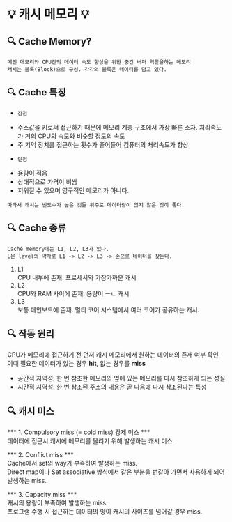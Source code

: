 # 💡 캐시 메모리 💡

## 🔍 Cache Memory?
```
메인 메모리와 CPU간의 데이터 속도 향상을 위한 중간 버퍼 역할을하는 메모리
캐시는 블록(Block)으로 구성. 각각의 블록은 데이터를 담고 있다.
```

## 🔍 Cache 특징
* `장점`
- 주소값을 키로써 접근하기 때문에 메모리 계층 구조에서 가장 빠른 소자. 처리속도가 거의 CPU의 속도와 비슷할 정도의 속도
- 주 기억 장치를 접근하는 횟수가 줄어들어 컴퓨터의 처리속도가 향상

* `단점`
- 용량이 적음
- 상대적으로 가격이 비쌈
- 지워질 수 있으며 영구적인 메모리가 아니다.

```
따라서 캐시는 빈도수가 높은 것들 위주로 데이터량이 많지 않은 것이 좋다.
```

## 🔍 Cache 종류
```
Cache memory에는 L1, L2, L3가 있다.   
L은 level의 약자로 L1 -> L2 -> L3 -> 순으로 데이터를 찾는다.
```
1. L1   
CPU 내부에 존재. 프로세서와 가장가까운 캐시
2. L2   
CPU와 RAM 사이에 존재. 용량이 ㅡㄴ 캐시
3. L3   
보통 메인보드에 존재. 멀티 코어 시스템에서 여러 코어가 공유하는 캐시.

## 🔍 작동 원리
CPU가 메모리에 접근하기 전 먼저 캐시 메모리에서 원하는 데이터의 존재 여부 확인   
이때 필요한 데이터가 있는 경우 **hit**, 없는 경우를 **miss**   

- 공간적 지역성: 한 번 참조한 메모리의 옆에 있는 메모리를 다시 참조하게 되는 성질   
- 시간적 지역성: 한 번 참조된 주소의 내용은 곧 다음에 다시 참조된다는 특성   

## 🔍 캐시 미스
*** 1. Compulsory miss (= cold miss) 강제 미스 ***   
데이터에 접근시 캐시에 메모리를 올리기 위해 발생하는 캐시 미스.   

*** 2. Conflict miss ***   
Cache에서 set의 way가 부족하여 발생하는 miss.   
Direct map이나 Set associative 방식에서 같은 부분을 번갈아 가면서 사용하게 되어 발생하는 miss.   

*** 3. Capacity miss ***   
캐시의 용량이 부족하여 발생하는 miss.   
프로그램 수행 시 접근하는 데이터의 양이 캐시의 사이즈를 넘어갈 경우 miss.   
